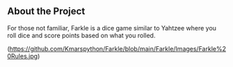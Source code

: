 ## About the Project

For those not familiar, Farkle is a dice game similar to Yahtzee where you roll dice and score points based on what you rolled. 

(https://github.com/Kmarspython/Farkle/blob/main/Farkle/Images/Farkle%20Rules.jpg)
